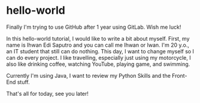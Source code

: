 # hello-world
Finally I'm trying to use GitHub after 1 year using GitLab. Wish me luck!

In this hello-world tutorial, I would like to write a bit about myself. First, my name is Ihwan Edi Saputro and you can call me Ihwan or Iwan. I'm 20 y.o., an IT student that still can do nothing. This day, I want to change myself so I can do every project. I like travelling, especially just using my motorcycle, I also like drinking coffee, watching YouTube, playing game, and swimming.

Currently I'm using Java, I want to review my Python Skills and the Front-End stuff.

That's all for today, see you later!
